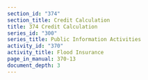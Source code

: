 ```yaml
---
section_id: "374"
section_title: Credit Calculation
title: 374 Credit Calculation
series_id: "300"
series_title: Public Information Activities
activity_id: "370"
activity_title: Flood Insurance
page_in_manual: 370-13
document_depth: 3
---
```


